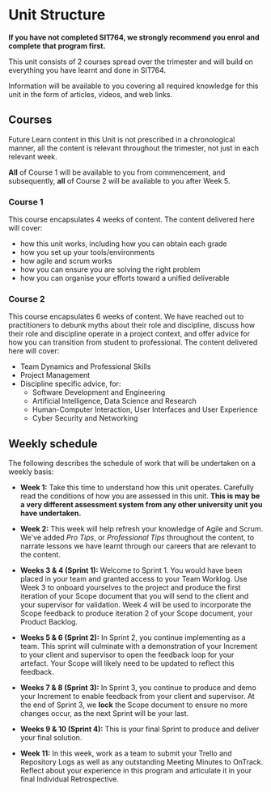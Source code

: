 # Unit Structure
**If you have not completed SIT764, we strongly recommend you enrol and complete that program first.**

This unit consists of 2 courses spread over the trimester and will build on everything you have learnt and done in SIT764.

Information will be available to you covering all required knowledge for this unit in the form of articles, videos, and web links.

## Courses
Future Learn content in this Unit is not prescribed in a chronological manner, all the content is relevant throughout the trimester, not just in each relevant week.

**All** of Course 1 will be available to you from commencement, and subsequently, **all** of Course 2 will be available to you after Week 5.

### Course 1 
This course encapsulates 4 weeks of content. The content delivered here will cover:

* how this unit works, including how you can obtain each grade
* how you set up your tools/environments
* how agile and scrum works
* how you can ensure you are solving the right problem
* how you can organise your efforts toward a unified deliverable

### Course 2 
This course encapsulates 6 weeks of content. We have reached out to practitioners to debunk myths about their role and discipline, discuss how their role and discipline operate in a project context, and offer advice for how you can transition from student to professional. The content delivered here will cover:

* Team Dynamics and Professional Skills
* Project Management
* Discipline specific advice, for:
    * Software Development and Engineering
    * Artificial Intelligence, Data Science and Research
    * Human-Computer Interaction, User Interfaces and User Experience
    * Cyber Security and Networking

## Weekly schedule

The following describes the schedule of work that will be undertaken on a weekly basis:

* **Week 1:** Take this time to understand how this unit operates. Carefully read the conditions of how you are assessed in this unit. **This is may be a very different assessment system from any other university unit you have undertaken.**

* **Week 2:** This week will help refresh your knowledge of Agile and Scrum. We've added _Pro Tips_, or _Professional Tips_ throughout the content, to narrate lessons we have learnt through our careers that are relevant to the content.

* **Weeks 3 & 4 (Sprint 1):** Welcome to Sprint 1. You would have been placed in your team and granted access to your Team Worklog. Use Week 3 to onboard yourselves to the project and produce the first iteration of your Scope document that you will send to the client and your supervisor for validation. Week 4 will be used to incorporate the Scope feedback to produce iteration 2 of your Scope document, your Product Backlog.

* **Weeks 5 & 6 (Sprint 2):** In Sprint 2, you continue implementing as a team. This sprint will culminate with a demonstration of your Increment to your client and supervisor to open the feedback loop for your artefact. Your Scope will likely need to be updated to reflect this feedback.

* **Weeks 7 & 8 (Sprint 3):** In Sprint 3, you continue to produce and demo your Increment to enable feedback from your client and supervisor. At the end of Sprint 3, we **lock** the Scope document to ensure no more changes occur, as the next Sprint will be your last.

* **Weeks 9 & 10 (Sprint 4):** This is your final Sprint to produce and deliver your final solution.

* **Week 11:** In this week, work as a team to submit your Trello and Repository Logs as well as any outstanding Meeting Minutes to OnTrack. Reflect about your experience in this program and articulate it in your final Individual Retrospective.
